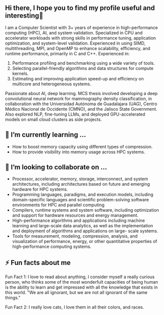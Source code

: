 ## Hi there, I hope you to find my profile useful and interesting👋


I am a Computer Scientist with 3+ years of experience in high-performance computing (HPC), AI, and system validation.
Specialized in CPU and accelerator workloads with strong skills in performance tuning, application optimization, and
system-level validation. Experienced in using SIMD, multithreading, MPI, and OpenMP to enhance scalability, efficiency,
and runtime performance, primarily in C and C++. Experienced in:

1. Performance profiling and benchmarking using a wide variety of tools.
2. Selecting parallel-friendly algorithms and data structures for compute kernels.
3. Estimating and improving application speed-up and efficiency on multicore and heterogeneous systems.
   
Passionate about AI, deep learning. MCS thesis involved developing a deep convolutional neural network for mammography
density classification, in collaboration with the Universidad Autónoma de Guadalajara (UAG), Centro Médico
Nacional de Occidente (CMNO), and the Jalisco State Government. Also explored NLP, fine-tuning LLMs, and deployed
GPU-accelerated models on small cloud clusters as side projects.

##  🌱 I’m currently learning ...

- How to boost memory capacity using different types of compression.
- How to provide visibility into memory usage across HPC systems.

##  🔭 I’m looking to collaborate on ...

- Processor, accelerator, memory, storage, interconnect, and system architectures, including architectures based on future and emerging hardware for HPC systems.
- Programming languages, paradigms, and execution models, including domain-specific languages and scientific problem-solving software environments for HPC and parallel computing
- Compilers, runtime systems and system software, including optimization and support for hardware resources and energy management.
- High-performance algorithms and applications including machine learning and large-scale data analytics, as well as the implementation and deployment of algorithms and applications on large-   scale systems.
- Tools for measurement, modeling, compression, analysis, and visualization of performance, energy, or other quantitative properties of high-performance computing systems.

##  ⚡ Fun facts about me

Fun Fact 1: 
I love to read about anything, I consider myself a really curious person, who thinks some of the most wonderfult capacities of being human is the ability to learn and get impressed with all the knowledge that exists in this world. "We are all ignorant, but we are not all ignorant of the same things."

Fun Fact 2:
I really love cats, I love them in all their colors, and races.

